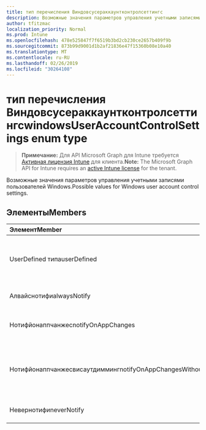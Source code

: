 ```yaml
---
title: тип перечисления Виндовсусераккаунтконтролсеттингс
description: Возможные значения параметров управления учетными записями пользователей Windows.
author: tfitzmac
localization_priority: Normal
ms.prod: Intune
ms.openlocfilehash: 478e525847f7f6519b3bd2cb230ce2657b409f9b
ms.sourcegitcommit: 873b99d9001d1b2af21836e47f15360b08e10a40
ms.translationtype: MT
ms.contentlocale: ru-RU
ms.lasthandoff: 02/26/2019
ms.locfileid: "30264108"
---
```

# <a name="windowsuseraccountcontrolsettings-enum-type"></a><span data-ttu-id="0519b-103">тип перечисления Виндовсусераккаунтконтролсеттингс</span><span class="sxs-lookup"><span data-stu-id="0519b-103">windowsUserAccountControlSettings enum type</span></span>

> <span data-ttu-id="0519b-104">**Примечание:** Для API Microsoft Graph для Intune требуется [Активная лицензия Intune](https://go.microsoft.com/fwlink/?linkid=839381) для клиента.</span><span class="sxs-lookup"><span data-stu-id="0519b-104">**Note:** The Microsoft Graph API for Intune requires an [active Intune license](https://go.microsoft.com/fwlink/?linkid=839381) for the tenant.</span></span>

<span data-ttu-id="0519b-105">Возможные значения параметров управления учетными записями пользователей Windows.</span><span class="sxs-lookup"><span data-stu-id="0519b-105">Possible values for Windows user account control settings.</span></span>

## <a name="members"></a><span data-ttu-id="0519b-106">Элементы</span><span class="sxs-lookup"><span data-stu-id="0519b-106">Members</span></span>
|<span data-ttu-id="0519b-107">Элемент</span><span class="sxs-lookup"><span data-stu-id="0519b-107">Member</span></span>|<span data-ttu-id="0519b-108">Значение</span><span class="sxs-lookup"><span data-stu-id="0519b-108">Value</span></span>|<span data-ttu-id="0519b-109">Описание</span><span class="sxs-lookup"><span data-stu-id="0519b-109">Description</span></span>|
|:---|:---|:---|
|<span data-ttu-id="0519b-110">UserDefined типа</span><span class="sxs-lookup"><span data-stu-id="0519b-110">userDefined</span></span>|<span data-ttu-id="0519b-111">нуль</span><span class="sxs-lookup"><span data-stu-id="0519b-111">0</span></span>|<span data-ttu-id="0519b-112">Пользователь определен, значение по умолчанию, без намерения.</span><span class="sxs-lookup"><span data-stu-id="0519b-112">User Defined, default value, no intent.</span></span>|
|<span data-ttu-id="0519b-113">Алвайснотифи</span><span class="sxs-lookup"><span data-stu-id="0519b-113">alwaysNotify</span></span>|<span data-ttu-id="0519b-114">1,1</span><span class="sxs-lookup"><span data-stu-id="0519b-114">1</span></span>|<span data-ttu-id="0519b-115">Всегда уведомлять.</span><span class="sxs-lookup"><span data-stu-id="0519b-115">Always notify.</span></span>|
|<span data-ttu-id="0519b-116">Нотифйонаппчанжес</span><span class="sxs-lookup"><span data-stu-id="0519b-116">notifyOnAppChanges</span></span>|<span data-ttu-id="0519b-117">2</span><span class="sxs-lookup"><span data-stu-id="0519b-117">2</span></span>|<span data-ttu-id="0519b-118">Уведомление об изменениях приложения.</span><span class="sxs-lookup"><span data-stu-id="0519b-118">Notify on app changes.</span></span>|
|<span data-ttu-id="0519b-119">Нотифйонаппчанжесвисаутдимминг</span><span class="sxs-lookup"><span data-stu-id="0519b-119">notifyOnAppChangesWithoutDimming</span></span>|<span data-ttu-id="0519b-120">4</span><span class="sxs-lookup"><span data-stu-id="0519b-120">3</span></span>|<span data-ttu-id="0519b-121">Уведомлять об изменениях приложений без затенения рабочего стола.</span><span class="sxs-lookup"><span data-stu-id="0519b-121">Notify on app changes without dimming desktop.</span></span>|
|<span data-ttu-id="0519b-122">Невернотифи</span><span class="sxs-lookup"><span data-stu-id="0519b-122">neverNotify</span></span>|<span data-ttu-id="0519b-123">4</span><span class="sxs-lookup"><span data-stu-id="0519b-123">4</span></span>|<span data-ttu-id="0519b-124">Никогда не уведомлять.</span><span class="sxs-lookup"><span data-stu-id="0519b-124">Never notify.</span></span>|



